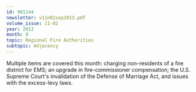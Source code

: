 ```yaml
---
id: 001144
newsletter: v11n02sep2013.pdf
volume_issue: 11-02
year: 2013
month: 9
topic: Regional Fire Authorities
subtopic: Adjacency
---
```


Multiple items are covered this month: charging non-residents of a fire district for EMS; an upgrade in fire-commissioner compensation; the U.S. Supreme Court's invalidation of the Defense of Marriage Act, and issues with the excess-levy laws.